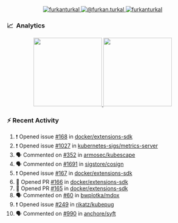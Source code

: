 <p align="center">
  <a href="https://linkedin.com/in/furkanturkal" target="blank">
    <img src="https://img.shields.io/badge/linkedin-%230077B5.svg?&style=for-the-badge&logo=linkedin&logoColor=white" alt="furkanturkal" />
  </a>
  <a href="https://medium.com/@furkan.turkal" target="blank">
    <img src="https://img.shields.io/badge/medium-%2312100E.svg?&style=for-the-badge&logo=medium&logoColor=white" alt="@furkan.turkal" />
  </a>
  <a href="https://twitter.com/furkanturkaI" target="blank">
    <img src="https://img.shields.io/badge/Twitter-1DA1F2?style=for-the-badge&logo=twitter&logoColor=white" alt="furkanturkaI" />
  </a>
</p>

### 📈 &nbsp;Analytics

<p align="center">
  <a href="https://coderstats.net/github/#Dentrax">
    <img height="180em" src="https://github-readme-stats-eight-theta.vercel.app/api?username=Dentrax&show_icons=true&theme=algolia&include_all_commits=true&count_private=true&line_height=26"/>
    <img height="180em" src="https://github-readme-stats-eight-theta.vercel.app/api/top-langs/?username=Dentrax&layout=compact&langs_count=8&theme=algolia&line_height=26"/>
  </a>
</p>

### :zap: Recent Activity

<!--START_SECTION:activity-->
1. ❗️ Opened issue [#168](https://github.com/docker/extensions-sdk/issues/168) in [docker/extensions-sdk](https://github.com/docker/extensions-sdk)
2. ❗️ Opened issue [#1027](https://github.com/kubernetes-sigs/metrics-server/issues/1027) in [kubernetes-sigs/metrics-server](https://github.com/kubernetes-sigs/metrics-server)
3. 🗣 Commented on [#352](https://github.com/armosec/kubescape/issues/352) in [armosec/kubescape](https://github.com/armosec/kubescape)
4. 🗣 Commented on [#1691](https://github.com/sigstore/cosign/issues/1691) in [sigstore/cosign](https://github.com/sigstore/cosign)
5. ❗️ Opened issue [#167](https://github.com/docker/extensions-sdk/issues/167) in [docker/extensions-sdk](https://github.com/docker/extensions-sdk)
6. 💪 Opened PR [#166](https://github.com/docker/extensions-sdk/pull/166) in [docker/extensions-sdk](https://github.com/docker/extensions-sdk)
7. 💪 Opened PR [#165](https://github.com/docker/extensions-sdk/pull/165) in [docker/extensions-sdk](https://github.com/docker/extensions-sdk)
8. 🗣 Commented on [#60](https://github.com/bwplotka/mdox/issues/60) in [bwplotka/mdox](https://github.com/bwplotka/mdox)
9. ❗️ Opened issue [#249](https://github.com/rikatz/kubepug/issues/249) in [rikatz/kubepug](https://github.com/rikatz/kubepug)
10. 🗣 Commented on [#990](https://github.com/anchore/syft/issues/990) in [anchore/syft](https://github.com/anchore/syft)
<!--END_SECTION:activity-->
